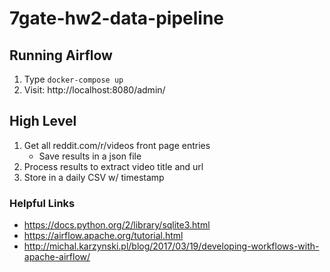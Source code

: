 # 7gate-hw2-data-pipeline


## Running Airflow
1. Type `docker-compose up`
2. Visit: http://localhost:8080/admin/

## High Level
1. Get all reddit.com/r/videos front page entries
	- Save results in a json file
2. Process results to extract video title and url
3. Store in a daily CSV w/ timestamp

### Helpful Links
- https://docs.python.org/2/library/sqlite3.html
- https://airflow.apache.org/tutorial.html
- http://michal.karzynski.pl/blog/2017/03/19/developing-workflows-with-apache-airflow/
